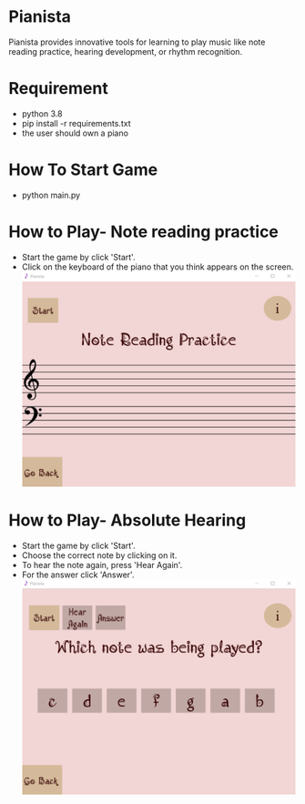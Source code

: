 # **Pianista**
Pianista provides innovative tools for learning to play music like note reading practice, hearing development, or rhythm recognition.

# Requirement
* python 3.8
* pip install -r requirements.txt
* the user should own a piano
# How To Start Game
* python main.py
# How to Play- Note reading practice
* Start the game by click 'Start'.
* Click on the keyboard of the piano that you think appears on the screen.
![plot](./images/note_reading.png)
# How to Play- Absolute Hearing
* Start the game by click 'Start'.
* Choose the correct note by clicking on it.
* To hear the note again, press 'Hear Again'.
* For the answer click 'Answer'.
![plot](./images/absolute_hearing.png)


